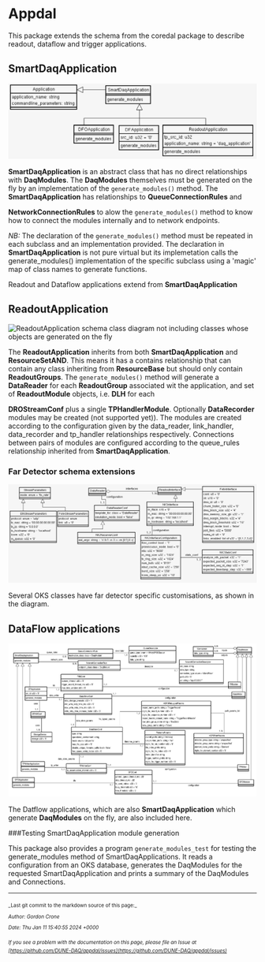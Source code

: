 # Appdal 

 This package extends the schema from the coredal package
to describe readout, dataflow and trigger  applications.

## SmartDaqApplication

![SmartDaqApplication schema class wiht inherited apps](apps.png)


 **SmartDaqApplication** is an abstract class that has no direct
relationships with **DaqModules**. The **DaqModules** themselves must
be generated on the fly by an implementation of the
`generate_modules()` method. The **SmartDaqApplication** has
relationships to **QueueConnectionRules** and

**NetworkConnectionRules** to alow the `generate_modules()` method to
know how to connect the modules internally and to network endpoints.


*NB:* The declaration of the `generate_modules()` method must be
 repeated in each subclass and an implementation provided. The
 declaration in **SmartDaqApplication** is not pure virtual but its
 implemetation calls the generate_modules() implementation of the
 specific subclass using a 'magic' map of class names to generate functions.

Readout and Dataflow applications extend from **SmartDaqApplication**
## ReadoutApplication

 ![ReadoutApplication schema class diagram not including classes whose
  objects are generated on the fly](roApp.png)

 The **ReadoutApplication** inherits from both **SmartDaqApplication**
and **ResourceSetAND**. This means it has a contains relationship that
can contain any class inheriting from **ResourceBase** but should only
contain **ReadoutGroups**. The `generate_modules()` method will
generate a **DataReader** for each **ReadoutGroup** associated wit the application, and set of **ReadoutModule** objects, i.e. **DLH** for each

**DROStreamConf** plus a single **TPHandlerModule**. Optionally **DataRecorder** modules may be created (not supported yet)). The modules are created
according to the configuration given by the data_reader, link_handler, data_recorder
and tp_handler relationships respectively. Connections between pairs
of modules are configured according to the queue_rules relationship
inherited from **SmartDaqApplication**.

### Far Detector schema extensions

![Class extensions for far detector](fd_customizations.png)

Several OKS classes have far detector specific customisations, as shown in the diagram.

## DataFlow applications

  ![DFApplication](DFApplication.png)

The Datflow applications, which are also **SmartDaqApplication** which
generate **DaqModules** on the fly, are also included here.

###Testing SmartDaqApplication module generation

This package also provides a program `generate_modules_test` for
testing the generate_modules method of SmartDaqApplications. It reads
a configuration from an OKS database, generates the DaqModules for the
requested SmartDaqApplication and prints a summary of the DaqModules
and Connections.

-----

<font size="1">
_Last git commit to the markdown source of this page:_


_Author: Gordon Crone_

_Date: Thu Jan 11 15:40:55 2024 +0000_

_If you see a problem with the documentation on this page, please file an Issue at [https://github.com/DUNE-DAQ/appdal/issues](https://github.com/DUNE-DAQ/appdal/issues)_
</font>
